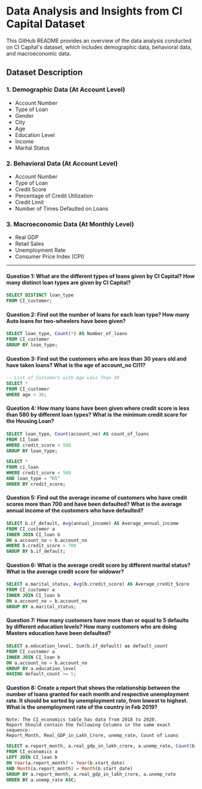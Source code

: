 # Data Analysis and Insights from CI Capital Dataset

This GitHub README provides an overview of the data analysis conducted on CI Capital's dataset, which includes demographic data, behavioral data, and macroeconomic data.

## Dataset Description

### 1. Demographic Data (At Account Level)
- Account Number
- Type of Loan
- Gender
- City
- Age
- Education Level
- Income
- Marital Status

### 2. Behavioral Data (At Account Level)
- Account Number
- Type of Loan
- Credit Score
- Percentage of Credit Utilization
- Credit Limit
- Number of Times Defaulted on Loans

### 3. Macroeconomic Data (At Monthly Level)
- Real GDP
- Retail Sales
- Unemployment Rate
- Consumer Price Index (CPI)
-------------------------------------------------------------------------------------------------------------------------------------
#### Question 1: What are the different types of loans given by CI Capital? How many distinct loan types are given by CI Capital?

```sql
SELECT DISTINCT loan_type 
FROM CI_customer;
```
#### Question 2: Find out the number of loans for each loan type? How many Auto loans for two-wheelers have been given?

```sql
SELECT loan_type, Count(*) AS Number_of_loans
FROM CI_customer
GROUP BY loan_type;
```
#### Question 3: Find out the customers who are less than 30 years old and have taken loans? What is the age of account_no CI11?

```sql
-- List of Customers with Age Less Than 30
SELECT *
FROM CI_customer
WHERE age < 30;
```
#### Question 4: How many loans have been given where credit score is less than 580 by different loan types? What is the minimum credit score for the Housing Loan?

```sql
SELECT loan_type, Count(account_no) AS count_of_loans
FROM CI_loan
WHERE credit_score < 580
GROUP BY loan_type;
```
```sql
SELECT *
FROM ci_loan
WHERE credit_score < 580
AND loan_type = "hl"
ORDER BY credit_score;
```

#### Question 5: Find out the average income of customers who have credit scores more than 700 and have been defaulted? What is the average annual income of the customers who have defaulted?

```sql
SELECT b.if_default, Avg(annual_income) AS Average_annual_income
FROM CI_customer a
INNER JOIN CI_loan b
ON a.account_no = b.account_no
WHERE b.credit_score > 700
GROUP BY b.if_default;
```
#### Question 6: What is the average credit score by different marital status? What is the average credit score for widower?

```sql
SELECT a.marital_status, Avg(b.credit_score) AS Average_credit_Score
FROM CI_customer a
INNER JOIN CI_loan b
ON a.account_no = b.account_no
GROUP BY a.marital_status;
```
#### Question 7: How many customers have more than or equal to 5 defaults by different education levels? How many customers who are doing Masters education have been defaulted?

```sql
SELECT a.education_level, Sum(b.if_default) as default_count
FROM CI_customer a
INNER JOIN CI_loan b
ON a.account_no = b.account_no
GROUP BY a.education_level
HAVING default_count >= 5;
```
#### Question 8: Create a report that shows the relationship between the number of loans granted for each month and respective unemployment rate. It should be sorted by unemployment rate, from lowest to highest. What is the unemployment rate of the country in Feb 2019?
    Note: The CI_economics table has data from 2018 to 2020.
    Report Should contain the following Columns in the same exact sequence:
    Report_Month, Real_GDP_in_Lakh_Crore, unemp_rate, Count of Loans

```sql
SELECT a.report_month, a.real_gdp_in_lakh_crore, a.unemp_rate, Count(b.account_no) AS count_of_loans
FROM CI_economics a
LEFT JOIN CI_loan b
ON Year(a.report_month) = Year(b.start_date)
AND Month(a.report_month) = Month(b.start_date)
GROUP BY a.report_month, a.real_gdp_in_lakh_crore, a.unemp_rate
ORDER BY a.unemp_rate ASC;
```
